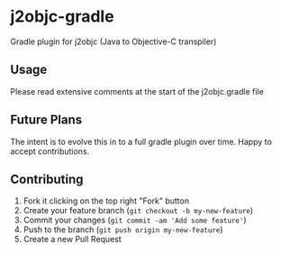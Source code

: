 # j2objc-gradle
Gradle plugin for j2objc (Java to Objective-C transpiler)

## Usage

Please read extensive comments at the start of the j2objc.gradle file

## Future Plans

The intent is to evolve this in to a full gradle plugin over time. Happy to accept contributions.

## Contributing

1. Fork it clicking on the top right "Fork" button
1. Create your feature branch (`git checkout -b my-new-feature`)
1. Commit your changes (`git commit -am 'Add some feature'`)
1. Push to the branch (`git push origin my-new-feature`)
1. Create a new Pull Request
